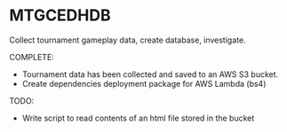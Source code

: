 # MTGCEDHDB
Collect tournament gameplay data, create database, investigate.

COMPLETE:
 - Tournament data has been collected and saved to an AWS S3 bucket.
 - Create dependencies deployment package for AWS Lambda (bs4)


TODO:
 - Write script to read contents of an html file stored in the bucket
